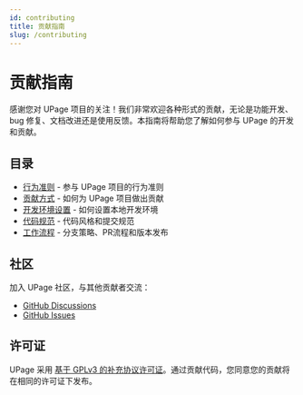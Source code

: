 ```yaml
---
id: contributing
title: 贡献指南
slug: /contributing
---
```


# 贡献指南

感谢您对 UPage 项目的关注！我们非常欢迎各种形式的贡献，无论是功能开发、bug 修复、文档改进还是使用反馈。本指南将帮助您了解如何参与 UPage 的开发和贡献。

## 目录

- [行为准则](./code-of-conduct.md) - 参与 UPage 项目的行为准则
- [贡献方式](./ways-to-contribute.md) - 如何为 UPage 项目做出贡献
- [开发环境设置](./development-setup.md) - 如何设置本地开发环境
- [代码规范](./code-standards.md) - 代码风格和提交规范
- [工作流程](./workflow.md) - 分支策略、PR流程和版本发布

## 社区

加入 UPage 社区，与其他贡献者交流：

- [GitHub Discussions](https://github.com/halo-dev/upage/discussions)
- [GitHub Issues](https://github.com/halo-dev/upage/issues)

## 许可证

UPage 采用 [基于 GPLv3 的补充协议许可证](https://github.com/halo-dev/upage/blob/main/LICENSE.txt)。通过贡献代码，您同意您的贡献将在相同的许可证下发布。
